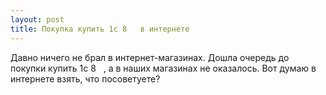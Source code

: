 ```yaml
---
layout: post 
title: Покупка купить 1с 8 ‌ ‌ в интернете 
--- 
```

Давно ничего не брал в интернет-магазинах. Дошла очередь до покупки купить 1с 8 ‌ ‌ , а в наших магазинах не оказалось. Вот думаю в интернете взять, что посоветуете?